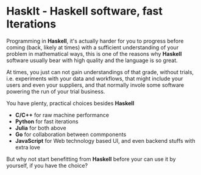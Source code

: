 # HaskIt - Haskell software, fast Iterations

Programming in **Haskell**, it's actually harder for you to progress
before coming (back, likely at times) with a sufficient understanding
of your problem in mathematical ways, this is one of the reasons why
**Haskell** software usually bear with high quality and the language
is so great.

At times, you just can not gain understandings of that grade, without
trials, i.e. experiments with your data and workflows, that might
include your users and even your suppliers, and that normally invole
some software powering the run of your trial business.

You have plenty, practical choices besides **Haskell**

- **C/C++** for raw machine performance
- **Python** for fast iterations
- **Julia** for both above
- **Go** for collaboration between commponents
- **JavaScript** for Web technology based UI, and even backend stuffs with extra love

But why not start benefitting from **Haskell** before your can use it
by yourself, if you have the choice?

